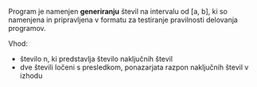 Program je namenjen **generiranju** števil na intervalu od [a, b], ki so namenjena in pripravljena v formatu za testiranje pravilnosti delovanja programov.

Vhod:
 - število n, ki predstavlja število naključnih števil
 - dve števili ločeni s presledkom, ponazarjata razpon naključnih števil v izhodu